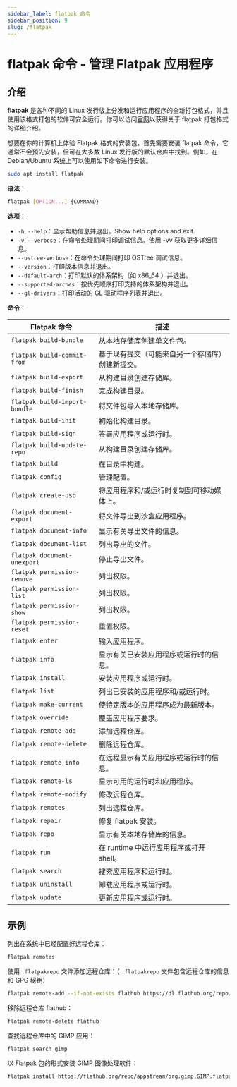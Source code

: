 ```yaml
---
sidebar_label: flatpak 命令
sidebar_position: 9
slug: /flatpak
---
```


# flatpak 命令 - 管理 Flatpak 应用程序



## 介绍

**flatpak** 是各种不同的 Linux 发行版上分发和运行应用程序的全新打包格式，并且使用该格式打包的软件可安全运行。你可以访问[官网](https://flatpak.org)以获得关于 flatpak 打包格式的详细介绍。

想要在你的计算机上体验 Flatpak 格式的安装包，首先需要安装 flatpak 命令，它通常不会预先安装，但可在大多数 Linux 发行版的默认仓库中找到。例如，在 Debian/Ubuntu 系统上可以使用如下命令进行安装。

```bash
sudo apt install flatpak
```

**语法**：

```bash
flatpak [OPTION...] {COMMAND}
```

**选项**：

- `-h`, `--help`：显示帮助信息并退出。Show help options and exit.
- `-v`, `--verbose`：在命令处理期间打印调试信息。使用 -vv 获取更多详细信息。
- `--ostree-verbose`：在命令处理期间打印 OSTree 调试信息。
- `--version`：打印版本信息并退出。
- `--default-arch`：打印默认的体系架构（如 x86_64 ）并退出。
- `--supported-arches`：按优先顺序打印支持的体系架构并退出。
- `--gl-drivers`：打印活动的 GL 驱动程序列表并退出。

**命令**：

| Flatpak 命令                  | 描述                                             |
| ----------------------------- | ------------------------------------------------ |
| `flatpak build-bundle`        | 从本地存储库创建单文件包。                       |
| `flatpak build-commit-from`   | 基于现有提交（可能来自另一个存储库）创建新提交。 |
| `flatpak build-export`        | 从构建目录创建存储库。                           |
| `flatpak build-finish`        | 完成构建目录。                                   |
| `flatpak build-import-bundle` | 将文件包导入本地存储库。                         |
| `flatpak build-init`          | 初始化构建目录。                                 |
| `flatpak build-sign`          | 签署应用程序或运行时。                           |
| `flatpak build-update-repo`   | 从构建目录创建存储库。                           |
| `flatpak build`               | 在目录中构建。                                   |
| `flatpak config`              | 管理配置。                                       |
| `flatpak create-usb`          | 将应用程序和/或运行时复制到可移动媒体上。        |
| `flatpak document-export`     | 将文件导出到沙盒应用程序。                       |
| `flatpak document-info`       | 显示有关导出文件的信息。                         |
| `flatpak document-list`       | 列出导出的文件。                                 |
| `flatpak document-unexport`   | 停止导出文件。                                   |
| `flatpak permission-remove`   | 列出权限。                                       |
| `flatpak permission-list`     | 列出权限。                                       |
| `flatpak permission-show`     | 列出权限。                                       |
| `flatpak permission-reset`    | 重置权限。                                       |
| `flatpak enter`               | 输入应用程序。                                   |
| `flatpak info`                | 显示有关已安装应用程序或运行时的信息。           |
| `flatpak install`             | 安装应用程序或运行时。                           |
| `flatpak list`                | 列出已安装的应用程序和/或运行时。                |
| `flatpak make-current`        | 使特定版本的应用程序成为最新版本。               |
| `flatpak override`            | 覆盖应用程序要求。                               |
| `flatpak remote-add`          | 添加远程仓库。                                   |
| `flatpak remote-delete`       | 删除远程仓库。                                   |
| `flatpak remote-info`         | 在远程显示有关应用程序或运行时的信息。           |
| `flatpak remote-ls`           | 显示可用的运行时和应用程序。                     |
| `flatpak remote-modify`       | 修改远程仓库。                                   |
| `flatpak remotes`             | 列出远程仓库。                                   |
| `flatpak repair`              | 修复 flatpak 安装。                              |
| `flatpak repo`                | 显示有关本地存储库的信息。                       |
| `flatpak run`                 | 在 runtime 中运行应用程序或打开 shell。          |
| `flatpak search`              | 搜索应用程序和运行时。                           |
| `flatpak uninstall`           | 卸载应用程序或运行时。                           |
| `flatpak update`              | 更新应用程序或运行时。                           |



## 示例

列出在系统中已经配置好远程仓库：

```bash
flatpak remotes
```

使用 `.flatpakrepo` 文件添加远程仓库：（ `.flatpakrepo` 文件包含远程仓库的信息和 GPG 秘钥）

```bash
flatpak remote-add --if-not-exists flathub https://dl.flathub.org/repo/flathub.flatpakrepo
```

移除远程仓库 flathub：

```bash
flatpak remote-delete flathub
```

查找远程仓库中的 GIMP 应用：

```bash
flatpak search gimp
```

以 Flatpak 包的形式安装 GIMP 图像处理软件：

```bash
flatpak install https://flathub.org/repo/appstream/org.gimp.GIMP.flatpakref
```







